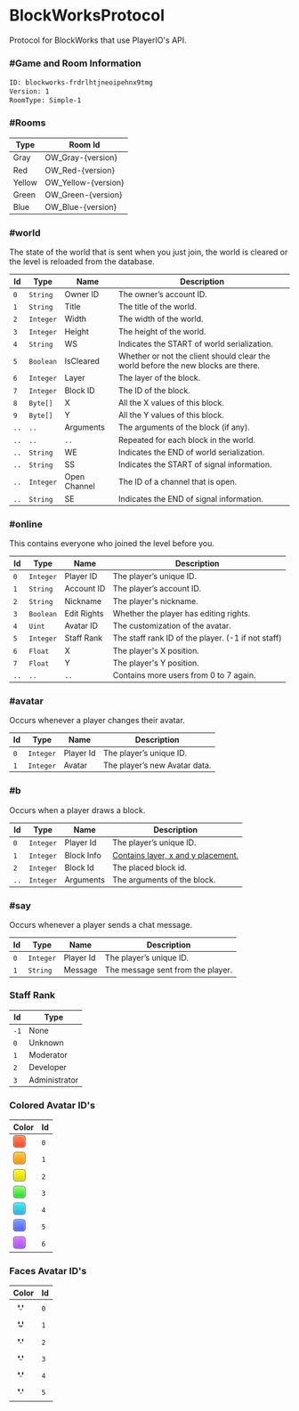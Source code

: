 # BlockWorksProtocol
Protocol for BlockWorks that use PlayerIO's API.


### #Game and Room Information  
```
ID: blockworks-frdrlhtjneoipehnx9tmg  
Version: 1  
RoomType: Simple-1  
```
### #Rooms

| Type        | Room Id
| ----        | ---------
| Gray        | OW_Gray-{version}
| Red         | OW_Red-{version}
| Yellow      | OW_Yellow-{version}
| Green       | OW_Green-{version}
| Blue        | OW_Blue-{version}

### #world
The state of the world that is sent when you just join, the world is cleared or the level is reloaded from the database.

| Id   | Type        | Name               | Description
| ---  | ---         | ----               | -----------
| `0`  | `String`    | Owner ID           | The owner’s account ID.
| `1`  | `String`    | Title              | The title of the world.
| `2`  | `Integer`   | Width              | The width of the world.
| `3`  | `Integer`   | Height             | The height of the world.
| `4`  | `String`    | WS                 | Indicates the START of world serialization.
| `5`  | `Boolean`   | IsCleared          | Whether or not the client should clear the world before the new blocks are there.
| `6`  | `Integer`   | Layer              | The layer of the block.
| `7`  | `Integer`   | Block ID           | The ID of the block.
| `8`  | `Byte[]`    | X                  | All the X values of this block.
| `9`  | `Byte[]`    | Y                  | All the Y values of this block.
| `..` | `..`        | Arguments          | The arguments of the block (if any).
| `..` | `..`        | `..`               | Repeated for each block in the world.
| `..` | `String`    | WE                 | Indicates the END of world serialization.
| `..` | `String`    | SS                 | Indicates the START of signal information.
| `..` | `Integer`   | Open Channel       | The ID of a channel that is open.
| `..` | `String`    | SE                 | Indicates the END of signal information.


### #online
This contains everyone who joined the level before you.

| Id   | Type        | Name               | Description
| ---  | ---         | ----               | -----------
| `0`  | `Integer`   | Player ID          | The player’s unique ID.
| `1`  | `String`    | Account ID         | The player’s account ID.
| `2`  | `String`    | Nickname           | The player's nickname.
| `3`  | `Boolean`   | Edit Rights        | Whether the player has editing rights.
| `4`  | `Uint`      | Avatar ID          | The customization of the avatar.
| `5`  | `Integer`   | Staff Rank         | The staff rank ID of the player. (-1 if not staff)
| `6`  | `Float`     | X                  | The player's X position.
| `7`  | `Float`     | Y                  | The player's Y position.
| `..` | `..`        | `..`               | Contains more users from 0 to 7 again.

### #avatar
Occurs whenever a player changes their avatar.

| Id   | Type        | Name               | Description
| ---  | ---         | ----               | -----------
| `0`  | `Integer`   | Player Id          | The player’s unique ID.
| `1`  | `Integer`   | Avatar             | The player’s new Avatar data.

### #b
Occurs when a player draws a block.

| Id   | Type        | Name               | Description
| ---  | ---         | ----               | -----------
| `0`  | `Integer`   | Player Id          | The player’s unique ID.
| `1`  | `Integer`   | Block Info         | [Contains layer, x and y placement.](https://pastebin.com/x9Sf9dwa)
| `2`  | `Integer`   | Block Id           | The placed block id.
| `..` | `Integer`   | Arguments          | The arguments of the block.

### #say
Occurs whenever a player sends a chat message.

| Id   | Type        | Name               | Description
| ---  | ---         | ----               | -----------
| `0`  | `Integer`   | Player Id          | The player’s unique ID.
| `1`  | `String`    | Message            | The message sent from the player.

### Staff Rank
| Id   | Type
| ---  | ---
| `-1` | None
| `0`  | Unknown
| `1`  | Moderator
| `2`  | Developer
| `3`  | Administrator


### Colored Avatar ID's
| Color | Id
| ---   | ---
| ![AvatarRed](https://raw.githubusercontent.com/capasha/BlockWorksProtocol/master/images/avatar/red.png) | `0`
| ![AvatarOrange](https://raw.githubusercontent.com/capasha/BlockWorksProtocol/master/images/avatar/orange.png) | `1`
| ![AvatarYellow](https://raw.githubusercontent.com/capasha/BlockWorksProtocol/master/images/avatar/yellow.png) | `2`
| ![AvatarGreen](https://raw.githubusercontent.com/capasha/BlockWorksProtocol/master/images/avatar/green.png) | `3`
| ![AvatarCyan](https://raw.githubusercontent.com/capasha/BlockWorksProtocol/master/images/avatar/cyan.png) | `4`
| ![AvatarBlue](https://raw.githubusercontent.com/capasha/BlockWorksProtocol/master/images/avatar/blue.png) | `5`
| ![AvatarPurple](https://raw.githubusercontent.com/capasha/BlockWorksProtocol/master/images/avatar/purple.png) | `6`

### Faces Avatar ID's
| Color | Id
| ---   | ---
| ![Avatar0](https://raw.githubusercontent.com/capasha/BlockWorksProtocol/master/images/avatar/0.png) | `0`
| ![Avatar1](https://raw.githubusercontent.com/capasha/BlockWorksProtocol/master/images/avatar/1.png) | `1`
| ![Avatar2](https://raw.githubusercontent.com/capasha/BlockWorksProtocol/master/images/avatar/2.png) | `2`
| ![Avatar3](https://raw.githubusercontent.com/capasha/BlockWorksProtocol/master/images/avatar/3.png) | `3`
| ![Avatar4](https://raw.githubusercontent.com/capasha/BlockWorksProtocol/master/images/avatar/4.png) | `4`
| ![Avatar5](https://raw.githubusercontent.com/capasha/BlockWorksProtocol/master/images/avatar/5.png) | `5`

